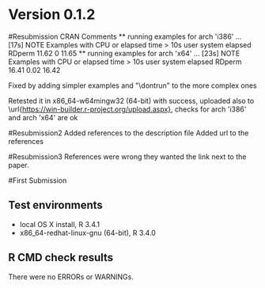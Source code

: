 # Version 0.1.2


#Resubmission
CRAN Comments
** running examples for arch 'i386' ... [17s] NOTE
Examples with CPU or elapsed time > 10s
        user system elapsed
RDperm 11.62      0   11.65
** running examples for arch 'x64' ... [23s] NOTE
Examples with CPU or elapsed time > 10s
        user system elapsed
RDperm 16.41   0.02   16.42

Fixed by adding simpler examples and "\dontrun" to the more complex ones

Retested it in x86_64-w64mingw32 (64-bit) with success,
uploaded also to \url{https://win-builder.r-project.org/upload.aspx}, checks for arch 'i386' and arch 'x64' are ok

#Resubmission2
Added references to the description file
Added url to the references

#Resubmission3
References were wrong they wanted the link next to the paper.

#First Submission
## Test environments
* local OS X install, R 3.4.1
* x86_64-redhat-linux-gnu (64-bit), R 3.4.0

## R CMD check results
There were no ERRORs or WARNINGs.